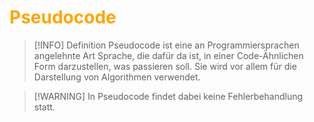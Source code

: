 # <font color = "orange">Pseudocode</font>
>[!INFO] Definition
>Pseudocode ist eine an Programmiersprachen angelehnte Art Sprache, die dafür da ist, in einer Code-Ähnlichen Form darzustellen, was passieren soll. Sie wird vor allem für die Darstellung von Algorithmen verwendet.

>[!WARNING] In Pseudocode findet dabei keine Fehlerbehandlung statt.